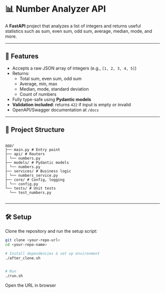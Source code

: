 # 📊 Number Analyzer API

A **FastAPI** project that analyzes a list of integers and returns useful statistics such as sum, even sum, odd sum, average, median, mode, and more.

---

## 🚀 Features

- Accepts a raw JSON array of integers (e.g., `[1, 2, 3, 4, 5]`)
- Returns:
    - Total sum, even sum, odd sum
    - Average, min, max
    - Median, mode, standard deviation
    - Count of numbers
- Fully type-safe using **Pydantic models**
- **Validation included**: returns `422` if input is empty or invalid
- OpenAPI/Swagger documentation at `/docs`

---

## 📂 Project Structure

```shell

app/
├── main.py # Entry point
├── api/ # Routers
│ └── numbers.py
├── models/ # Pydantic models
│ └── numbers.py
├── services/ # Business logic
│ └── numbers_service.py
├── core/ # Config, logging
│ └── config.py
└── tests/ # Unit tests
  └── test_numbers.py


```


---

## 🛠️ Setup

Clone the repository and run the setup script:

```bash
git clone <your-repo-url>
cd <your-repo-name>

# Install dependencies & set up environment
./after_clone.sh


# Run
./run.sh
```


Open the URL in browser